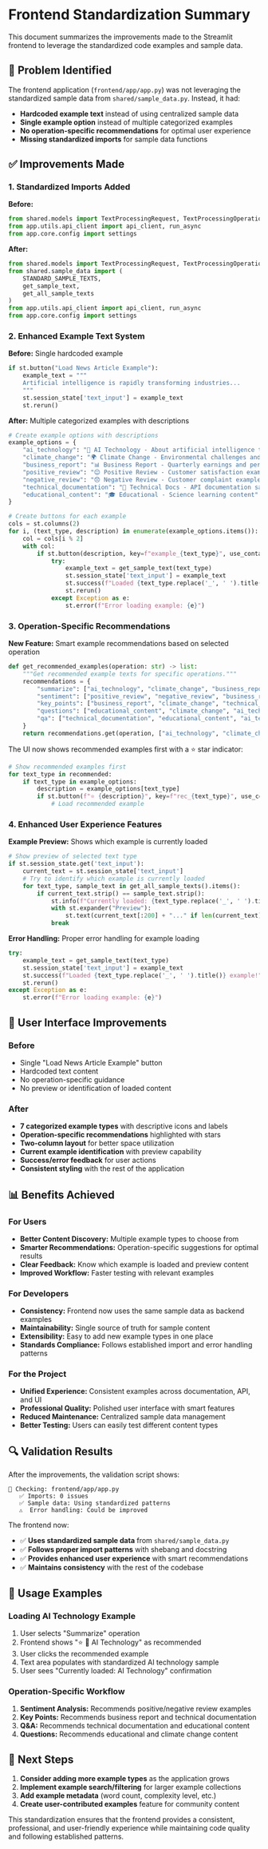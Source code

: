 # Frontend Standardization Summary

This document summarizes the improvements made to the Streamlit frontend to leverage the standardized code examples and sample data.

## 🎯 Problem Identified

The frontend application (`frontend/app/app.py`) was not leveraging the standardized sample data from `shared/sample_data.py`. Instead, it had:

- **Hardcoded example text** instead of using centralized sample data
- **Single example option** instead of multiple categorized examples
- **No operation-specific recommendations** for optimal user experience
- **Missing standardized imports** for sample data functions

## ✅ Improvements Made

### 1. Standardized Imports Added

**Before:**
```python
from shared.models import TextProcessingRequest, TextProcessingOperation
from app.utils.api_client import api_client, run_async
from app.core.config import settings
```

**After:**
```python
from shared.models import TextProcessingRequest, TextProcessingOperation
from shared.sample_data import (
    STANDARD_SAMPLE_TEXTS,
    get_sample_text,
    get_all_sample_texts
)
from app.utils.api_client import api_client, run_async
from app.core.config import settings
```

### 2. Enhanced Example Text System

**Before:** Single hardcoded example
```python
if st.button("Load News Article Example"):
    example_text = """
    Artificial intelligence is rapidly transforming industries...
    """
    st.session_state['text_input'] = example_text
    st.rerun()
```

**After:** Multiple categorized examples with descriptions
```python
# Create example options with descriptions
example_options = {
    "ai_technology": "🤖 AI Technology - About artificial intelligence trends",
    "climate_change": "🌍 Climate Change - Environmental challenges and solutions", 
    "business_report": "📊 Business Report - Quarterly earnings and performance",
    "positive_review": "😊 Positive Review - Customer satisfaction example",
    "negative_review": "😞 Negative Review - Customer complaint example",
    "technical_documentation": "📖 Technical Docs - API documentation sample",
    "educational_content": "🎓 Educational - Science learning content"
}

# Create buttons for each example
cols = st.columns(2)
for i, (text_type, description) in enumerate(example_options.items()):
    col = cols[i % 2]
    with col:
        if st.button(description, key=f"example_{text_type}", use_container_width=True):
            try:
                example_text = get_sample_text(text_type)
                st.session_state['text_input'] = example_text
                st.success(f"Loaded {text_type.replace('_', ' ').title()} example!")
                st.rerun()
            except Exception as e:
                st.error(f"Error loading example: {e}")
```

### 3. Operation-Specific Recommendations

**New Feature:** Smart example recommendations based on selected operation
```python
def get_recommended_examples(operation: str) -> list:
    """Get recommended example texts for specific operations."""
    recommendations = {
        "summarize": ["ai_technology", "climate_change", "business_report"],
        "sentiment": ["positive_review", "negative_review", "business_report"],
        "key_points": ["business_report", "climate_change", "technical_documentation"],
        "questions": ["educational_content", "climate_change", "ai_technology"],
        "qa": ["technical_documentation", "educational_content", "ai_technology"]
    }
    return recommendations.get(operation, ["ai_technology", "climate_change"])
```

The UI now shows recommended examples first with a ⭐ star indicator:
```python
# Show recommended examples first
for text_type in recommended:
    if text_type in example_options:
        description = example_options[text_type]
        if st.button(f"⭐ {description}", key=f"rec_{text_type}", use_container_width=True):
            # Load recommended example
```

### 4. Enhanced User Experience Features

**Example Preview:** Shows which example is currently loaded
```python
# Show preview of selected text type
if st.session_state.get('text_input'):
    current_text = st.session_state['text_input']
    # Try to identify which example is currently loaded
    for text_type, sample_text in get_all_sample_texts().items():
        if current_text.strip() == sample_text.strip():
            st.info(f"Currently loaded: {text_type.replace('_', ' ').title()}")
            with st.expander("Preview"):
                st.text(current_text[:200] + "..." if len(current_text) > 200 else current_text)
            break
```

**Error Handling:** Proper error handling for example loading
```python
try:
    example_text = get_sample_text(text_type)
    st.session_state['text_input'] = example_text
    st.success(f"Loaded {text_type.replace('_', ' ').title()} example!")
    st.rerun()
except Exception as e:
    st.error(f"Error loading example: {e}")
```

## 🎨 User Interface Improvements

### Before
- Single "Load News Article Example" button
- Hardcoded text content
- No operation-specific guidance
- No preview or identification of loaded content

### After
- **7 categorized example types** with descriptive icons and labels
- **Operation-specific recommendations** highlighted with stars
- **Two-column layout** for better space utilization
- **Current example identification** with preview capability
- **Success/error feedback** for user actions
- **Consistent styling** with the rest of the application

## 📊 Benefits Achieved

### For Users
- **Better Content Discovery:** Multiple example types to choose from
- **Smarter Recommendations:** Operation-specific suggestions for optimal results
- **Clear Feedback:** Know which example is loaded and preview content
- **Improved Workflow:** Faster testing with relevant examples

### For Developers
- **Consistency:** Frontend now uses the same sample data as backend examples
- **Maintainability:** Single source of truth for sample content
- **Extensibility:** Easy to add new example types in one place
- **Standards Compliance:** Follows established import and error handling patterns

### For the Project
- **Unified Experience:** Consistent examples across documentation, API, and UI
- **Professional Quality:** Polished user interface with smart features
- **Reduced Maintenance:** Centralized sample data management
- **Better Testing:** Users can easily test different content types

## 🔍 Validation Results

After the improvements, the validation script shows:

```
📁 Checking: frontend/app/app.py
   ✅ Imports: 0 issues
   ✅ Sample data: Using standardized patterns
   ⚠️  Error handling: Could be improved
```

The frontend now:
- ✅ **Uses standardized sample data** from `shared/sample_data.py`
- ✅ **Follows proper import patterns** with shebang and docstring
- ✅ **Provides enhanced user experience** with smart recommendations
- ✅ **Maintains consistency** with the rest of the codebase

## 🚀 Usage Examples

### Loading AI Technology Example
1. User selects "Summarize" operation
2. Frontend shows "⭐ 🤖 AI Technology" as recommended
3. User clicks the recommended example
4. Text area populates with standardized AI technology sample
5. User sees "Currently loaded: AI Technology" confirmation

### Operation-Specific Workflow
1. **Sentiment Analysis:** Recommends positive/negative review examples
2. **Key Points:** Recommends business report and technical documentation
3. **Q&A:** Recommends technical documentation and educational content
4. **Questions:** Recommends educational and climate change content

## 📝 Next Steps

1. **Consider adding more example types** as the application grows
2. **Implement example search/filtering** for larger example collections
3. **Add example metadata** (word count, complexity level, etc.)
4. **Create user-contributed examples** feature for community content

This standardization ensures that the frontend provides a consistent, professional, and user-friendly experience while maintaining code quality and following established patterns. 
